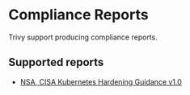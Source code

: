 # Compliance Reports

Trivy support producing compliance reports.

## Supported reports

- [NSA, CISA Kubernetes Hardening Guidance v1.0](../kubernetes/cli/compliance.md) 

